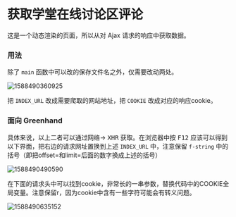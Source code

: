 
# 获取学堂在线讨论区评论

这是一个动态渲染的页面，所以从对 Ajax 请求的响应中获取数据。



### 用法

除了 `main`  函数中可以改的保存文件名之外，仅需要改动两处。

![1588490360925](C:\Users\hasee\AppData\Roaming\Typora\typora-user-images\1588490360925.png)

把 `INDEX_URL` 改成需要爬取的网站地址，把 `COOKIE` 改成对应的响应cookie。



### 面向 Greenhand

具体来说，以上二者可以通过网络→ <kbd>XHR</kbd> 获取。在浏览器中按 <kbd>F12</kbd> 应该可以得到以下界面，把右边的请求网址置换到上述 `INDEX_URL` 中，注意保留 `f-string` 中的括号（即把offset=和limit=后面的数字换成上述的括号）

![1588490490590](C:\Users\hasee\AppData\Roaming\Typora\typora-user-images\1588490490590.png)



在下面的请求头中可以找到cookie，非常长的一串参数，替换代码中的COOKIE全局变量。注意保留r，因为cookie中含有一些字符可能会有转义问题。

![1588490635152](C:\Users\hasee\AppData\Roaming\Typora\typora-user-images\1588490635152.png)